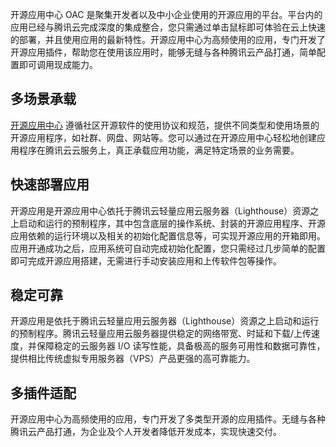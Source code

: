开源应用中心 OAC 是聚集开发者以及中小企业使用的开源应用的平台。平台内的应用已经与腾讯云完成深度的集成整合，您只需通过单击鼠标即可体验在云上快速的部署，并且使用应用的最新特性。开源应用中心为高频使用的应用，专门开发了开源应用插件，帮助您在使用该应用时，能够无缝与各种腾讯云产品打通，简单配置即可调用现成能力。


## 多场景承载
 [开源应用中心](https://app.cloud.tencent.com/) 遵循社区开源软件的使用协议和规范，提供不同类型和使用场景的开源应用程序，如社群、网盘、网站等。您可以通过在开源应用中心轻松地创建应用程序在腾讯云云服务上，真正承载应用功能，满足特定场景的业务需要。

## 快速部署应用
开源应用是开源应用中心依托于腾讯云轻量应用云服务器（Lighthouse）资源之上启动和运行的预制程序，其中包含底层的操作系统、封装的开源应用程序、开源应用依赖的运行环境以及相关的初始化配置信息等，可实现开源应用的开箱即用。应用开通成功之后，应用系统可自动完成初始化配置，您只需经过几步简单的配置即可完成开源应用搭建，无需进行手动安装应用和上传软件包等操作。

## 稳定可靠
开源应用是依托于腾讯云轻量应用云服务器（Lighthouse）资源之上启动和运行的预制程序。腾讯云轻量应用云服务器提供稳定的网络带宽、时延和下载/上传速度，并保障稳定的云服务器 I/O 读写性能，具备极高的服务可用性和数据可靠性，提供相比传统虚拟专用服务器（VPS）产品更强的高可靠能力。

## 多插件适配
开源应用中心为高频使用的应用，专门开发了多类型开源的应用插件。无缝与各种腾讯云产品打通，为企业及个人开发者降低开发成本，实现快速交付。









